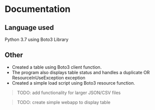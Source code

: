 # Documentation

## Language used
Python 3.7 using Boto3 Library

## Other
+ Created a table using Boto3 client function.
+ The program also displays table status and handles a duplicate OR ResourceInUseException exception
+ Created a simple load script using Boto3 resource function.

> TODO: add functionality for larger JSON/CSV files

> TODO: create simple webapp to display table
